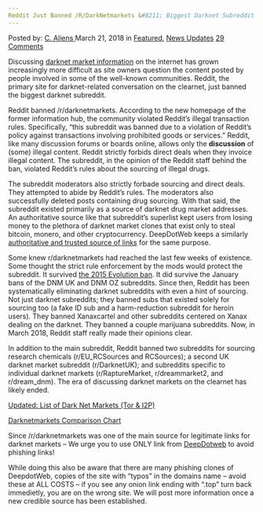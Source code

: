 ```yaml
---
Reddit Just Banned /R/DarkNetmarkets &#8211; Biggest Darknet Subreddit
---
```

<article class="post-listing post-25152 post type-post status-publish format-standard has-post-thumbnail hentry 
 tag-banned tag-biggest tag-darknet tag-rdarknetmarkets tag-reddit tag-subreddit">
<div class="post-inner">
<span>Posted by: <a href="https://www.deepdotweb.com/author/caliens/" title="">C. Aliens </a></span>
<span>March 21, 2018</span>
<span>in <a href="https://www.deepdotweb.com/category/deepdot-news/" rel="category tag">Featured</a>, <a href="https://www.deepdotweb.com/category/news-updates/" rel="category tag">News Updates</a></span>
<span><a href="https://www.deepdotweb.com/2018/03/21/reddit-just-banned-r-darknetmarkets-biggest-darknet-subreddit/#comments">29 Comments</a></span>


<p>Discussing <a href="http://deepdotweb.com/tag/darknet">darknet market information</a> on the internet has grown increasingly more difficult as site owners question the content posted by people involved in some of the well-known communities. Reddit, the primary site for darknet-related conversation on the clearnet, just banned the biggest darknet subreddit.</p>
<p>Reddit banned /r/darknetmarkets. According to the new homepage of the former information hub, the community violated Reddit&#8217;s illegal transaction rules. Specifically, “this subreddit was banned due to a violation of Reddit’s policy against transactions involving prohibited goods or services.” Reddit, like many discussion forums or boards online, allows only the <strong>discussion</strong> of (some) illegal content. Reddit strictly forbids direct deals when they invoice illegal content. The subreddit, in the opinion of the Reddit staff behind the ban, violated Reddit&#8217;s rules about the sourcing of illegal drugs.</p>
<p>The subreddit moderators also strictly forbade sourcing and direct deals. They attempted to abide by Reddit’s rules. The moderators also successfully deleted posts containing drug sourcing. With that said, the subreddit existed primarily as a source of darknet drug market addresses. An authoritative source like that subreddit’s superlist kept users from losing money to the plethora of darknet market clones that exist only to steal bitcoin, monero, and other cryptocurrency. DeepDotWeb keeps a similarly <a href="http://www.deepdotweb.com/2013/10/28/updated-llist-of-hidden-marketplaces-tor-i2p/">authoritative and trusted source of links</a> for the same purpose.</p>
<p>Some knew r/darknetmarkets had reached the last few weeks of existence. Some thought the strict rule enforcement by the mods would protect the subreddit. It survived <a href="https://www.deepdotweb.com/2015/03/19/bye-bye-evolutionmarket-subreddit/">the 2015 Evolution ban</a>. It did survive the January bans of the DNM UK and DNM OZ subreddits. Since then, Reddit has been systematically eliminating darknet subreddits with even a hint of sourcing. Not just darknet subreddits; they banned subs that existed solely for sourcing too (a fake ID sub and a harm-reduction subreddit for heroin users). They banned Xanaxcartel and other subreddits centered on Xanax dealing on the darknet. They banned a couple marijuana subreddits. Now, in March 2018, Reddit staff really made their opinions clear.</p>
<p>In addition to the main subreddit, Reddit banned two subreddits for sourcing research chemicals (r/EU_RCSources and RCSources); a second UK darknet market subreddit (r/DarknetUK); and subreddits specific to individual darknet markets (r/RaptureMarket, r/dreammarket2, and r/dream_dnm). The era of discussing darknet markets on the clearnet has likely ended.</p>
<p><a href="https://www.deepdotweb.com/2013/10/28/updated-llist-of-hidden-marketplaces-tor-i2p/">Updated: List of Dark Net Markets (Tor &amp; I2P)</a></p>
<p><a href="http://www.deepdotweb.com/dark-net-market-comparison-chart/">Darknetmarkets Comparison Chart</a></p>
<p>Since /r/darknetmarkets was one of the main source for legitimate links for darknet markets &#8211; We urge you to use ONLY link from <a href="https://www.deepdotweb.com/">DeepDotweb</a> to avoid phishing links!</p>
<p>While doing this also be aware that there are many phishing clones of DeepdotWeb, copies of the site with &#8220;typos&#8221; in the domains name &#8211; avoid these at ALL COSTS &#8211; if you see any onion link ending with &#8220;.top&#8221; turn back immedietly, you are on the wrong site. We will post more information once a new credible source has been established.</p>
</div>
<span style="display:none"><a href="https://www.deepdotweb.com/tag/banned/" rel="tag">banned</a> <a href="https://www.deepdotweb.com/tag/biggest/" rel="tag">biggest</a> <a href="https://www.deepdotweb.com/tag/darknet/" rel="tag">darknet</a> <a href="https://www.deepdotweb.com/tag/rdarknetmarkets/" rel="tag">rdarknetmarkets</a> <a href="https://www.deepdotweb.com/tag/reddit/" rel="tag">reddit</a> <a href="https://www.deepdotweb.com/tag/subreddit/" rel="tag">subreddit</a></span> <span style="display:none" class="updated">2018-03-21</span>
<div style="display:none" class="vcard author" itemprop="author" itemscope itemtype="http://schema.org/Person"><strong class="fn" itemprop="name"><a href="https://www.deepdotweb.com/author/caliens/" title="Posts by C. Aliens" rel="author">C. Aliens</a></strong></div>
</div>
</article>

